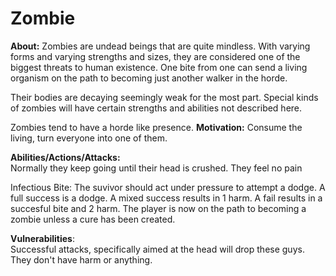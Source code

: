 # Zombie
  
**About:** 
Zombies are undead beings that are quite mindless. With varying forms and varying strengths and sizes, they are considered one of the biggest threats to human existence. One bite from one can send a living organism on the path to becoming just another walker in the horde. 

Their bodies are decaying seemingly weak for the most part. Special kinds of zombies will have certain strengths and abilities not described here.

 Zombies tend to have a horde like presence.
**Motivation:** 
Consume the living, turn everyone into one of them.
  
**Abilities/Actions/Attacks:**  
Normally they keep going until their head is crushed. They feel no pain

Infectious Bite: The suvivor should act under pressure to attempt a dodge. A full success is a dodge. A mixed success results in 1 harm. A fail results in a succesful bite and 2 harm. The player is now on the path to becoming a zombie unless a cure has been created. 
  
**Vulnerabilities**:  
Successful attacks, specifically aimed at the head will drop these guys. They don't have harm or anything.
